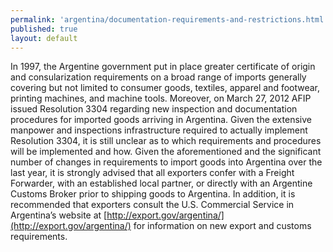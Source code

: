 ```yaml
---
permalink: 'argentina/documentation-requirements-and-restrictions.html'
published: true
layout: default
---
```

In 1997, the Argentine government put in place greater certificate of origin and consularization requirements on a broad range of imports generally covering but not limited to consumer goods, textiles, apparel and footwear, printing machines, and machine tools. Moreover, on March 27, 2012 AFIP issued Resolution 3304 regarding new inspection and documentation procedures for imported goods arriving in Argentina. Given the extensive manpower and inspections infrastructure required to actually implement Resolution 3304, it is still unclear as to which requirements and procedures will be implemented and how. Given the aforementioned and the significant number of changes in requirements to import goods into Argentina over the last year, it is strongly advised that all exporters confer with a Freight Forwarder, with an established local partner, or directly with an Argentine Customs Broker prior to shipping goods to Argentina. In addition, it is recommended that exporters consult the U.S. Commercial Service in Argentina’s website at [http://export.gov/argentina/](http://export.gov/argentina/) for information on new export and customs requirements.
